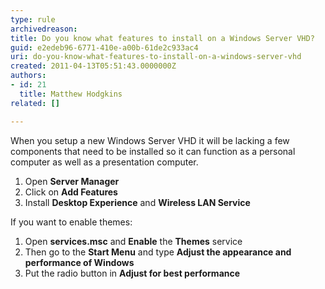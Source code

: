 ```yaml
---
type: rule
archivedreason: 
title: Do you know what features to install on a Windows Server VHD?
guid: e2edeb96-6771-410e-a00b-61de2c933ac4
uri: do-you-know-what-features-to-install-on-a-windows-server-vhd
created: 2011-04-13T05:51:43.0000000Z
authors:
- id: 21
  title: Matthew Hodgkins
related: []

---
```


When you setup a new Windows Server VHD it will be lacking a few components that need to be installed so it can function as a personal computer as well as a presentation computer.  
<!--endintro-->

1. Open  **Server Manager**
2. Click on  **Add Features**
3. Install  **Desktop Experience** and  **Wireless LAN Service**


If you want to enable themes:

1. Open  **services.msc** and  **Enable** the  **Themes** service
2. Then go to the **Start Menu** and type  **Adjust the appearance and performance of Windows**
3. Put the radio button in  **Adjust for best performance**
